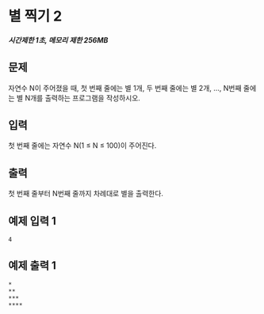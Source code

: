 # 별 찍기 2

##### 시간제한 1초, 메모리 제한 256MB

## 문제

자연수 N이 주어졌을 때, 첫 번째 줄에는 별 1개, 두 번째 줄에는 별 2개, ..., N번째 줄에는 별 N개를 출력하는 프로그램을 작성하시오.



## 입력

첫 번째 줄에는 자연수 N(1 ≤ N ≤ 100)이 주어진다.



## 출력

첫 번째 줄부터 N번째 줄까지 차례대로 별을 출력한다.



## 예제 입력 1

```
4
```



## 예제 출력 1

```
*
**
***
****
```


